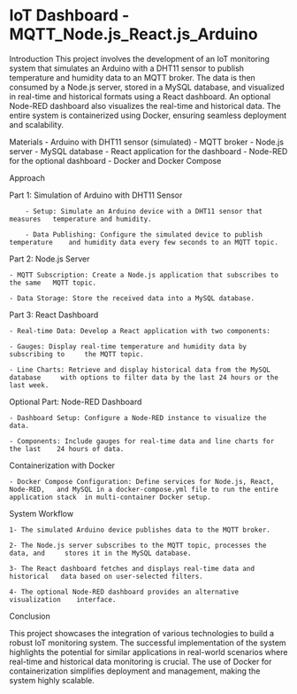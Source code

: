 # IoT Dashboard - MQTT_Node.js_React.js_Arduino

Introduction
    This project involves the development of an IoT monitoring system that simulates an Arduino with a DHT11 sensor to publish temperature and humidity data to an MQTT broker. The data is then consumed by a Node.js server, stored in a MySQL database, and visualized in real-time and historical formats using a React dashboard. 
    An optional Node-RED dashboard also visualizes the real-time and historical data. The entire system is containerized using Docker, ensuring seamless deployment and scalability.

Materials
    - Arduino with DHT11 sensor (simulated)
    - MQTT broker
    - Node.js server
    - MySQL database
    - React application for the dashboard
    - Node-RED for the optional dashboard
    - Docker and Docker Compose

Approach 

Part 1: Simulation of Arduino with DHT11 Sensor 

        - Setup: Simulate an Arduino device with a DHT11 sensor that measures 	temperature and humidity. 

        - Data Publishing: Configure the simulated device to publish temperature 	and humidity data every few seconds to an MQTT topic. 

Part 2: Node.js Server 

    - MQTT Subscription: Create a Node.js application that subscribes to the same 	MQTT topic. 

    - Data Storage: Store the received data into a MySQL database. 

Part 3: React Dashboard 

    - Real-time Data: Develop a React application with two components: 

    - Gauges: Display real-time temperature and humidity data by subscribing to 	the MQTT topic. 

    - Line Charts: Retrieve and display historical data from the MySQL database 	with options to filter data by the last 24 hours or the last week. 

Optional Part: Node-RED Dashboard 

    - Dashboard Setup: Configure a Node-RED instance to visualize the data. 

    - Components: Include gauges for real-time data and line charts for the last 	24 hours of data. 

Containerization with Docker 

    - Docker Compose Configuration: Define services for Node.js, React, Node-RED, 	and MySQL in a docker-compose.yml file to run the entire application stack 	in multi-container Docker setup. 


System Workflow 

    1- The simulated Arduino device publishes data to the MQTT broker. 

    2- The Node.js server subscribes to the MQTT topic, processes the data, and 	stores it in the MySQL database. 

    3- The React dashboard fetches and displays real-time data and historical 	data based on user-selected filters. 

    4- The optional Node-RED dashboard provides an alternative visualization 	interface. 


Conclusion 

This project showcases the integration of various technologies to build a robust IoT monitoring system. The successful implementation of the system highlights the potential for similar applications in real-world scenarios where real-time and historical data monitoring is crucial. The use of Docker for containerization simplifies deployment and management, making the system highly scalable. 
